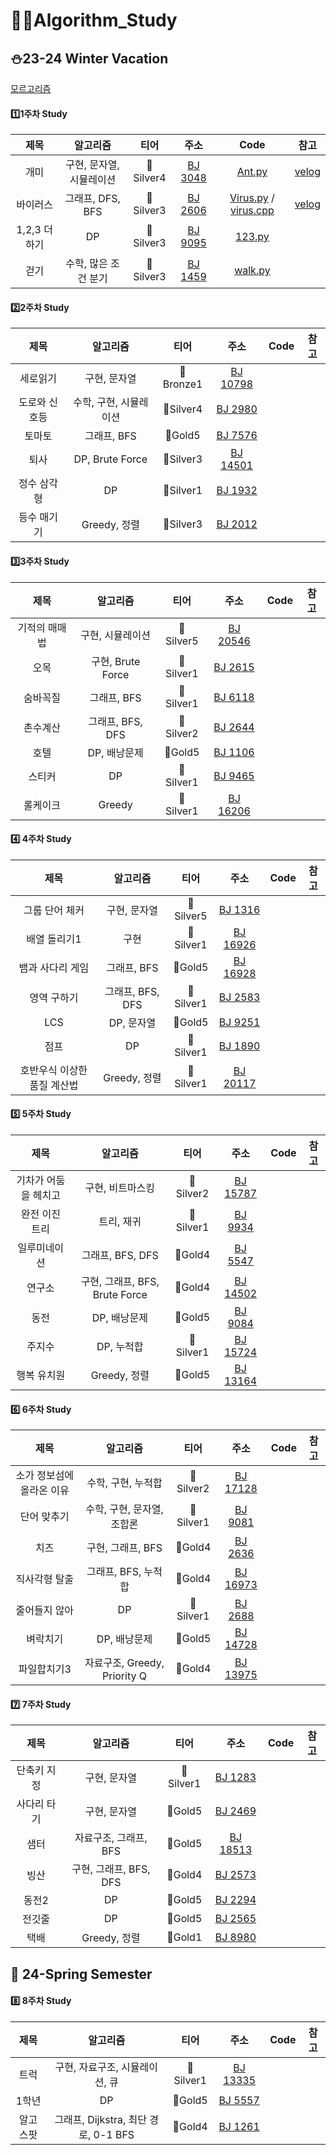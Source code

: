 # 👨‍💻Algorithm_Study
## ⛄23-24 Winter Vacation
[모르고리즘](https://www.acmicpc.net/group/19643)

#### 1️⃣1주차 Study
|제목|알고리즘|티어|주소|Code|참고|
|:------:|:---:|:---:|:---:|:---:|:--:|
|개미|구현, 문자열, 시뮬레이션|🥈Silver4|[BJ 3048](https://www.acmicpc.net/problem/3048)|[Ant.py](https://github.com/Hyunjoon83/Algorithm_Study/blob/main/1%EC%A3%BC%EC%B0%A8%20%EC%8A%A4%ED%84%B0%EB%94%94/Ant.py)|[velog](https://velog.io/@hyunjoon0803/Python-%EB%B0%B1%EC%A4%80-3048-%EA%B0%9C%EB%AF%B8)|
|바이러스|그래프, DFS, BFS|🥈Silver3|[BJ 2606](https://www.acmicpc.net/problem/2606)|[Virus.py](https://github.com/Hyunjoon83/Algorithm_Study/blob/main/1%EC%A3%BC%EC%B0%A8%20%EC%8A%A4%ED%84%B0%EB%94%94/Virus.py) / [virus.cpp](https://github.com/Hyunjoon83/Algorithm_Study/blob/main/1%EC%A3%BC%EC%B0%A8%20%EC%8A%A4%ED%84%B0%EB%94%94/virus.cpp)|[velog](https://velog.io/@hyunjoon0803/C-%EB%B0%B1%EC%A4%80-2606-%EB%B0%94%EC%9D%B4%EB%9F%AC%EC%8A%A4)|
|1,2,3 더하기|DP|🥈Silver3|[BJ 9095](https://www.acmicpc.net/problem/9095)|[123.py](https://github.com/Hyunjoon83/Algorithm_Study/blob/main/1%EC%A3%BC%EC%B0%A8%20%EC%8A%A4%ED%84%B0%EB%94%94/123.py)||
|걷기|수학, 많은 조건 분기|🥈Silver3|[BJ 1459](https://www.acmicpc.net/problem/1459)|[walk.py](https://github.com/Hyunjoon83/Algorithm_Study/blob/main/1%EC%A3%BC%EC%B0%A8%20%EC%8A%A4%ED%84%B0%EB%94%94/walk.py)||

#### 2️⃣2주차 Study
|제목|알고리즘|티어|주소|Code|참고|
|:------:|:---:|:---:|:---:|:---:|:---:|
|세로읽기|구현, 문자열|🥉Bronze1|[BJ 10798](https://www.acmicpc.net/problem/10798)||||
|도로와 신호등|수학, 구현, 시뮬레이션|🥈Silver4|[BJ 2980](https://www.acmicpc.net/problem/2980)||||
|토마토|그래프, BFS|🥇Gold5|[BJ 7576](https://www.acmicpc.net/problem/7576)||||
|퇴사|DP, Brute Force|🥈Silver3|[BJ 14501](https://www.acmicpc.net/problem/14501)||||
|정수 삼각형|DP|🥈Silver1|[BJ 1932](https://www.acmicpc.net/problem/1932)||||
|등수 매기기|Greedy, 정렬|🥈Silver3|[BJ 2012](https://www.acmicpc.net/problem/2012)||||

#### 3️⃣3주차 Study
|제목|알고리즘|티어|주소|Code|참고|
|:------:|:---:|:---:|:---:|:---:|:---:|
|기적의 매매법|구현, 시뮬레이션|🥈Silver5|[BJ 20546](https://www.acmicpc.net/problem/20546)||||
|오목|구현, Brute Force|🥈Silver1|[BJ 2615](https://www.acmicpc.net/problem/2615)||||
|숨바꼭질|그래프, BFS|🥈Silver1|[BJ 6118](https://www.acmicpc.net/problem/6118)||||
|촌수계산|그래프, BFS, DFS|🥈Silver2|[BJ 2644](https://www.acmicpc.net/problem/2644)||||
|호텔|DP, 배낭문제|🥇Gold5|[BJ 1106](https://www.acmicpc.net/problem/1106)||||
|스티커|DP|🥈Silver1|[BJ 9465](https://www.acmicpc.net/problem/9465)||||
|롤케이크|Greedy|🥈Silver1|[BJ 16206](https://www.acmicpc.net/problem/16206)||||

#### 4️⃣ 4주차 Study
|제목|알고리즘|티어|주소|Code|참고|
|:------:|:---:|:---:|:---:|:---:|:---:|
|그룹 단어 체커|구현, 문자열|🥈Silver5|[BJ 1316](https://www.acmicpc.net/problem/1316)||||
|배열 돌리기1|구현|🥈Silver1|[BJ 16926](https://www.acmicpc.net/problem/16926)||||
|뱀과 사다리 게임|그래프, BFS|🥇Gold5|[BJ 16928](https://www.acmicpc.net/problem/16928)||||
|영역 구하기|그래프, BFS, DFS|🥈Silver1|[BJ 2583](https://www.acmicpc.net/problem/2583)||||
|LCS|DP, 문자열|🥇Gold5|[BJ 9251](https://www.acmicpc.net/problem/9251)||||
|점프|DP|🥈Silver1|[BJ 1890](https://www.acmicpc.net/problem/1890)||||
|호반우식 이상한 품질 계산법|Greedy, 정렬|🥈Silver1|[BJ 20117](https://www.acmicpc.net/problem/20117)||||

#### 5️⃣ 5주차 Study
|제목|알고리즘|티어|주소|Code|참고|
|:------:|:---:|:---:|:---:|:---:|:---:|
|기차가 어둠을 헤치고|구현, 비트마스킹|🥈Silver2|[BJ 15787](https://www.acmicpc.net/problem/15787)||||
|완전 이진 트리|트리, 재귀|🥈Silver1|[BJ 9934](https://www.acmicpc.net/problem/9934)||||
|일루미네이션|그래프, BFS, DFS|🥇Gold4|[BJ 5547](https://www.acmicpc.net/problem/5547)||||
|연구소|구현, 그래프, BFS, Brute Force|🥇Gold4|[BJ 14502](https://www.acmicpc.net/problem/14502)||||
|동전|DP, 배낭문제|🥇Gold5|[BJ 9084](https://www.acmicpc.net/problem/9084)||||
|주지수|DP, 누적합|🥈Silver1|[BJ 15724](https://www.acmicpc.net/problem/15724)||||
|행복 유치원|Greedy, 정렬|🥇Gold5|[BJ 13164](https://www.acmicpc.net/problem/13164)||||

#### 6️⃣ 6주차 Study
|제목|알고리즘|티어|주소|Code|참고|
|:------:|:---:|:---:|:---:|:---:|:---:|
|소가 정보섬에 올라온 이유|수학, 구현, 누적합|🥈Silver2|[BJ 17128](https://acmicpc.net/problem/17128)||||
|단어 맞추기|수학, 구현, 문자열, 조합론|🥈Silver1|[BJ 9081](https://www.acmicpc.net/problem/9081)||||
|치즈|구현, 그래프, BFS|🥇Gold4|[BJ 2636](https://www.acmicpc.net/problem/2636)||||
|직사각형 탈출|그래프, BFS, 누적합|🥇Gold4|[BJ 16973](https://www.acmicpc.net/problem/16973)||||
|줄어들지 않아|DP|🥈Silver1|[BJ 2688](https://www.acmicpc.net/problem/2688)||||
|벼락치기|DP, 배낭문제|🥇Gold5|[BJ 14728](https://www.acmicpc.net/problem/14728)||||
|파일합치기3|자료구조, Greedy, Priority Q|🥇Gold4|[BJ 13975](https://www.acmicpc.net/problem/13975)||||

#### 7️⃣ 7주차 Study
|제목|알고리즘|티어|주소|Code|참고|
|:------:|:---:|:---:|:---:|:---:|:---:|
|단축키 지정|구현, 문자열|🥈Silver1|[BJ 1283](https://www.acmicpc.net/problem/1283)||||
|사다리 타기|구현, 문자열|🥇Gold5|[BJ 2469](https://www.acmicpc.net/problem/2469)||||
|샘터|자료구조, 그래프, BFS|🥇Gold5|[BJ 18513](https://www.acmicpc.net/problem/18513)||||
|빙산|구현, 그래프, BFS, DFS|🥇Gold4|[BJ 2573](https://www.acmicpc.net/problem/18513)||||
|동전2|DP|🥇Gold5|[BJ 2294](https://www.acmicpc.net/problem/2294)||||
|전깃줄|DP|🥇Gold5|[BJ 2565](https://www.acmicpc.net/problem/2565)||||
|택배|Greedy, 정렬|🥇Gold1|[BJ 8980](https://www.acmicpc.net/problem/8980)||||

## 🌼 24-Spring Semester
#### 8️⃣ 8주차 Study
|제목|알고리즘|티어|주소|Code|참고|
|:------:|:---:|:---:|:---:|:---:|:---:|
|트럭|구현, 자료구조, 시뮬레이션, 큐|🥈Silver1|[BJ 13335](https://www.acmicpc.net/problem/13335)||||
|1학년|DP|🥇Gold5|[BJ 5557](https://www.acmicpc.net/problem/5557)||||
|알고스팟|그래프, Dijkstra, 최단 경로, 0-1 BFS|🥇Gold4|[BJ 1261](https://www.acmicpc.net/problem/1261)||||
